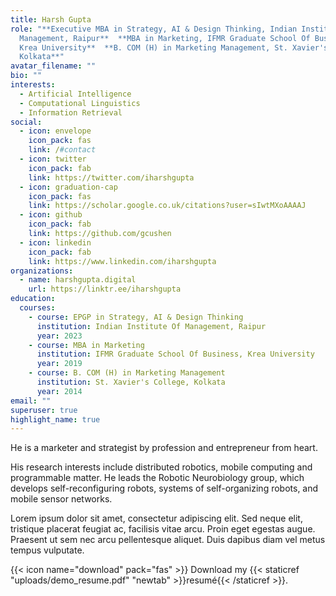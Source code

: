 ```yaml
---
title: Harsh Gupta
role: "**Executive MBA in Strategy, AI & Design Thinking, Indian Institute Of
  Management, Raipur**  **MBA in Marketing, IFMR Graduate School Of Business,
  Krea University**  **B. COM (H) in Marketing Management, St. Xavier's College,
  Kolkata**"
avatar_filename: ""
bio: ""
interests:
  - Artificial Intelligence
  - Computational Linguistics
  - Information Retrieval
social:
  - icon: envelope
    icon_pack: fas
    link: /#contact
  - icon: twitter
    icon_pack: fab
    link: https://twitter.com/iharshgupta
  - icon: graduation-cap
    icon_pack: fas
    link: https://scholar.google.co.uk/citations?user=sIwtMXoAAAAJ
  - icon: github
    icon_pack: fab
    link: https://github.com/gcushen
  - icon: linkedin
    icon_pack: fab
    link: https://www.linkedin.com/iharshgupta
organizations:
  - name: harshgupta.digital
    url: https://linktr.ee/iharshgupta
education:
  courses:
    - course: EPGP in Strategy, AI & Design Thinking
      institution: Indian Institute Of Management, Raipur
      year: 2023
    - course: MBA in Marketing
      institution: IFMR Graduate School Of Business, Krea University
      year: 2019
    - course: B. COM (H) in Marketing Management
      institution: St. Xavier's College, Kolkata
      year: 2014
email: ""
superuser: true
highlight_name: true
---
```

He is a marketer and strategist by profession and entrepreneur from heart.

His research interests include distributed robotics, mobile computing and programmable matter. He leads the Robotic Neurobiology group, which develops self-reconfiguring robots, systems of self-organizing robots, and mobile sensor networks.

Lorem ipsum dolor sit amet, consectetur adipiscing elit. Sed neque elit, tristique placerat feugiat ac, facilisis vitae arcu. Proin eget egestas augue. Praesent ut sem nec arcu pellentesque aliquet. Duis dapibus diam vel metus tempus vulputate.

{{< icon name="download" pack="fas" >}} Download my {{< staticref "uploads/demo_resume.pdf" "newtab" >}}resumé{{< /staticref >}}.